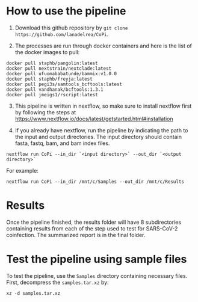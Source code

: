 # How to use the pipeline
1) Download this github repository by `git clone https://github.com/lanadelrea/CoPi`.

2) The processes are run through docker containers and here is the list of the docker images to pull:
```
docker pull staphb/pangolin:latest
docker pull nextstrain/nextclade:latest
docker pull ufuomababatunde/bammix:v1.0.0
docker pull staphb/freyja:latest
docker pull pegi3s/samtools_bcftools:latest
docker pull vandhanak/bcftools:1.3.1
docker pull jmeigs1/rscript:latest
```

3) This pipeline is written in nextflow, so make sure to install nextflow first by following the steps at https://www.nextflow.io/docs/latest/getstarted.html#installation

4) If you already have nextflow, run the pipeline by indicating the path to the input and output directories. The input directory should contain fasta, fastq, bam, and bam index files. 
```
nextflow run CoPi --in_dir `<input directory>` --out_dir `<output directory>`
```

For example:
```
nextflow run CoPi --in_dir /mnt/c/Samples --out_dir /mnt/c/Results
```

# Results
Once the pipeline finished, the results folder will have 8 subdirectories containing results from each of the step used to test for SARS-CoV-2 coinfection. The summarized report is in the final folder. 

# Test the pipeline using sample files
To test the pipeline, use the `Samples` directory containing necessary files. First, decompress the `samples.tar.xz` by:
```
xz -d samples.tar.xz
```